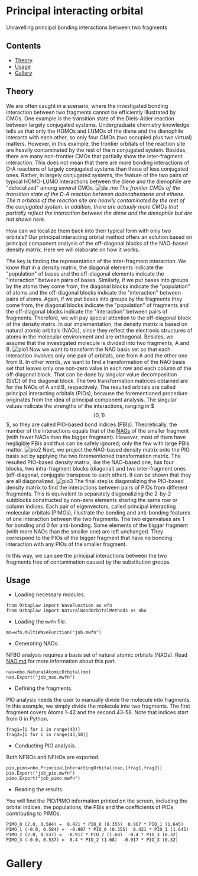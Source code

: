 # Principal interacting orbital
Unravelling principal bonding interactions between two fragments

## Contents
+ [Theory](#theory)
+ [Usage](#usage)
+ [Gallery](#gallery)

## Theory
We are often caught in a scenario, where the investigated bonding interaction between two fragments cannot be efficiently illustrated by CMOs.
One example is the transition state of the Diels-Alder reaction between largely conjugated systems.
Undergraduate chemistry knowledge tells us that only the HOMOs and LUMOs of the diene and the dienophile interacts with each other, so only four CMOs (two occupied plus two virtual) matters.
However, in this example, the frontier orbitals of the reaction site are heavily contaminated by the rest of the π conjugated system.
Besides, there are many non-frontier CMOs that partially show the inter-fragment interaction.
This does not mean that there are more bonding interactions of D-A reactions of largely conjugated systems than those of less conjugated ones.
Rather, in largely conjugated systems, the feature of the two pairs of typical HOMO-LUMO interactions between the diene and the dienophile are "delocalized" among several CMOs.
![da_mo](da_mo.jpg)
*The frontier CMOs of the transition state of the D-A reaction between dodecahexaene and ethene.
The π orbitals of the reaction site are heavily contaminated by the rest of the conjugated system.
In addition, there are actually more CMOs that partially reflect the interaction between the diene and the dienophile but are not shown here.*

How can we localize them back into their typical form with only two orbitals?
Our principal interacting orbital method offers an solution based on principal component analysis of the off-diagonal blocks of the NAO-based density matrix.
Here we will elaborate on how it works.

The key is finding the representation of the inter-fragment interaction.
We know that in a density matrix, the diagonal elements indicate the "population" of bases and the off-diagonal elements indicate the "interaction" between pairs of bases.
Similarly, if we put bases into groups by the atoms they come from, the diagonal blocks indicate the "population" of atoms and the off-diagonal blocks indicate the "interaction" between pairs of atoms.
Again, if we put bases into groups by the fragments they come from, the diagonal blocks indicate the "population" of fragments and the off-diagonal blocks indicate the "interaction" between pairs of fragments.
Therefore, we will pay special attention to the off-diagonal block of the density matrx.
In our implementation, the density matrix is based on natural atomic orbitals (NAOs), since they reflect the electronic structures of atoms in the molecular environment and are orthogonal.
Besides, we assume that the investigated molecule is divided into two fragments, A and B.
![pio1](pio1.jpg)
Now we want to transform the NAO basis set so that each interaction involves only one pair of orbitals, one from A and the other one from B.
In other words, we want to find a transformation of the NAO basis set that leaves only one non-zero value in each row and each column of the off-diagonal block.
That can be done by singular value decomposition (SVD) of the diagonal block.
The two transformation matrices obtained are for the NAOs of A and B, respectively.
The resulted orbitals are called principal interacting orbitals (PIOs), because the forementioned procedure originates from the idea of principal component analysis.
The singular values indicate the strengths of the interactions, ranging in $$$(0,1)$$$, so they are called PIO-based bond indices (PBIs).
Theoretically, the number of the interactions equals that of the [NAOs](NAO.md) of the smaller fragment (with fewer NAOs than the bigger fragment).
However, most of them have negligible PBIs and thus can be safely ignored; only the few with large PBIs matter.
![pio2](pio2.jpg)
Next, we project the NAO-based density matrix onto the PIO basis set by applying the two forementioned transformation matrix.
The resulted PIO-based density matrix, like the NAO-based one, has four blocks, two intra-fragment blocks (diagonal) and two inter-fragment ones (off-diagonal, conjugate transpose to each other).
It can be shown that they are all diagonalized.
![pio3](pio3.jpg)
The final step is diagonalizing the PIO-based density matrix to find the interactions between pairs of PIOs from different fragments.
This is equivalent to separately diagonalizing the 2-by-2 subblocks constructed by non-zero elements sharing the same row or column indices.
Each pair of eigenvectors, called principal interacting molecular orbitals (PIMOs), illustrate the bonding and anti-bonding features of one interaction between the two fragments.
The two eigenvalues are 1 for bonding and 0 for anti-bonding.
Some elements of the bigger fragment (with more NAOs than the smaller one) are left unchanged.
They correspond to the PIOs of the bigger fragment that have no bonding interaction with any PIOs of the smaller fragment.

In this way, we can see the principal interactions between the two fragments free of contamination caused by the substitution groups.

## Usage

+ Loading necessary modules.
```
from Orbaplaw import WaveFunction as wfn
from Orbaplaw import NaturalBondOrbitalMethods as nbo
```

+ Loading the `mwfn` file.
```
mo=wfn.MultiWaveFunction("job.mwfn")
```

+ Generating NAOs.

NFBO analysis requires a basis set of natural atomic orbitals (NAOs).
Read [NAO.md](NAO.md) for more information about this part.
```
nao=nbo.NaturalAtomicOrbital(mo)
nao.Export("job_nao.mwfn")
```

+ Defining the fragments.

PIO analysis needs the user to manually divide the molecule into fragments.
In this example, we simply divide the molecule into two fragments.
The first fragment covers Atoms 1-42 and the second 43-58.
Note that indices start from 0 in Python.
```
frag1=[i for i in range(43)]
frag2=[i for i in range(43,58)]
```

+ Conducting PIO analysis.

Both NFBOs and NFHOs are exported.
```
pio,pimo=nbo.PrincipalInteractingOrbital(nao,[frag1,frag2])
pio.Export("job_pio.mwfn")
pimo.Export("job_pimo.mwfn")
```

+ Reading the results.

You will find the PIO/PIMO information printed on the screen, including the orbital indices, the populations, the PBIs and the coefficients of PIOs contributing to PIMOs.
```
PIMO_0 (2.0, 0.584) =  0.421 * PIO_0 (0.355)  0.907 * PIO_1 (1.645)
PIMO_1 (-0.0, 0.584) =  -0.907 * PIO_0 (0.355)  0.421 * PIO_1 (1.645)
PIMO_2 (2.0, 0.537) =  -0.917 * PIO_2 (1.68)  -0.4 * PIO_3 (0.32)
PIMO_3 (-0.0, 0.537) =  0.4 * PIO_2 (1.68)  -0.917 * PIO_3 (0.32)
```

# Gallery

[^pio1]: Zhang, J.-X.; Sheong, F. K.; Lin, Z. Unravelling chemical interactions with principal interacting orbital analysis. *Chem. Eur. J.* **2018**, *24*, 9639–9650. [link](https://doi.org/10.1002/chem.201801220)
[^pio2]: Sheong, F. K.; Zhang, J.-X.; Lin, Z. Principal interacting spin orbital: Understanding the fragment interactions in open-shell systems. *Phys. Chem. Chem. Phys.* **2020**, *22*, 10076–10086. [link](https://doi.org/10.1039/D0CP00127A)
[^pio3]: Zhang, J.-X.; Sheong, F. K.; Lin, Z. Principal interacting orbital: A chemically intuitive method for deciphering bonding interaction. *WIREs Comput. Mol. Sci.* **2020**, *10*, e1469. [link](https://doi.org/10.1002/wcms.1469)
[^pio4]: Sheong, F. K.; Chen, W.-J.; Zhang, J.-X.; Li, Y.; Lin, Z. Structure and bonding of \[Pd<sub>2</sub>Sn<sub>18</sub>\]<sup>4–</sup>: An interesting example of the mutual delocalisation phenomenon. *Dalton Trans.* **2017**, *46*, 2214–2219. [link](https://doi.org/10.1039/C6DT04561H)
[^pio5]: Zhang, J.-X.; Sheong, F. K.; Lin, Z. Remote bonding in clusters \[Pd<sub>3</sub>Ge<sub>18</sub>R<sub>6</sub>\]<sup>2–</sup>: Modular bonding model for large clusters via principal interacting orbital analysis. *Inorg. Chem.* **2019**, *58*, 3473–3478. [link](https://doi.org/10.1021/acs.inorgchem.8b03640)
[^pio6]: Sheong, F. K.; Zhang, J.-X.; Lin, Z. Modular bonding picture for aromatic borometallic molecular wheels. *Theor. Chem. Acc.* **2020**, *139*, 14. [link](https://doi.org/10.1007/s00214-019-2536-9)